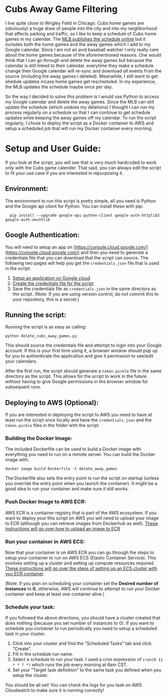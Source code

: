 # Cubs Away Game Filtering

I live quite close to Wrigley Field in Chicago. Cubs home games are (obviously) a huge draw of people into the city and into my neighborhood that affects parking and traffic, so I like to keep a schedule of Cubs home games in my calendar. The [MLB publishes the schedule online](https://www.mlb.com/cubs/schedule/2021-08) but it includes both the home games and the away games which I add to my Google calendar. Since I am not an avid baseball watcher I only really care about the home games because of the aforementioned reasons. One would think that I can go through and delete the away games but because the calendar is still linked to their calendar, everytime they make a schedule change then Google calendar will re-sync and download _all_ events from the source (including the away games I deleted). Meanwhile, I still want to get shedule updates incase home games get rescheduled. In my experience, the MLB updates the schedule maybe once per day.

So the way I decided to solve this problem is I would use Python to access my Google calendar and delete the away games. Since the MLB can still update the schedule (which undoes my deletions) I thought I can run my process regularly on a schedule so that I can continue to get schedule updates while keeping the away games off my calendar. To run the script regularly, I chose to deploy the script as a Docker container to AWS and setup a scheduled job that will run my Docker container every morning.

# Setup and User Guide:

If you look at the script, you will see that is very much hardcoded to work only with the Cubs game calender. That said, you can always edit the script to fit your use case if you are interested in repurposing it.

## Environment:

The environment to run this script is pretty simple, all you need is Python and the Google api client for Python. You can install these with pip:

```
  pip install --upgrade google-api-python-client google-auth-httplib2 google-auth-oauthlib

```

## Google Authentication:

You will need to setup an app on [https://console.cloud.google.com/](https://console.cloud.google.com/) and then you need to generate a credentials file that you can download that the script can source. The following two pages will help you get the `credentials.json` file that is used in the script:

1. [Setup an application on Google cloud](https://developers.google.com/workspace/guides/create-project)
2. [Create the credentials file for the script](https://developers.google.com/workspace/guides/create-credentials)
3. Save the credentials file as `credentials.json` in the same directory as the script. (Note: If you are using version control, do not commit this to your repository, this is a secret.)

## Running the script:

Running the script is as easy as calling:

```
python delete_cubs_away_games.py
```

This should source the credentials file and attempt to login into your Google account. If this is your first time using it, a browser window should pop up for you to authenticate the application and give it permission to see/edit your calendars.

After the first run, the script should generate a `token.pickle` file in the same directory as the script. This allows for the script to work in the future without having to give Google permissions in the browser window for subsequent runs.

## Deploying to AWS (Optional):

If you are interested in deploying the script to AWS you need to have at least run the script once locally and have the `credentials.json` and the `token.pickle` files in the folder with the script.

### Building the Docker Image:

The included Dockerfile can be used to build a Docker image with everything you need to run on a remote server. You can build the Docker image with:

```
docker image build Dockerfile -t delete_away_games
```

The Dockerfile also sets the entry point to run the script on startup (unless you override the entry point when you launch the container). It might be a good idea to run your container and make sure it still works.

### Push Docker Image to AWS ECR:

AWS ECR is a container registry that is part of the AWS ecosystem. If you want to deploy your this script on AWS you will need to upload your image to ECR (although you can retrieve images from Dockerhub as well). [These instructions will go over how to upload an image to ECR](https://docs.aws.amazon.com/AmazonECR/latest/userguide/docker-push-ecr-image.html)

### Run your container in AWS ECS:

Now that your container is on AWS ECR you can go through the steps to setup your container to run on AWS ECS (Elastic Container Service). This involves setting up a cluster and setting up compute resources required. [These instructions will go over the steps of setting up an ECS cluster with you ECR container](https://aws.amazon.com/getting-started/hands-on/deploy-docker-containers/).

(Note: If you plan on scheduling your container set the __Desired number of instances__ to __0__, otherwise, AWS will continue to attempt to run your Docker container and keep at least one container alive.)

### Schedule your task:

If you followed the above directions, you should have a cluster created that does nothing (because you set number of instances to 0). If you want to schedule you container to run periodically you need to setup a scheduled task in your cluster.

1. Click into your cluster and find the "Scheduled Tasks" tab and click "Create".
2. Fill in the schedule run name.
3. Select a schedule to run your task. I used a cron expression of `cron(0 11 * * ? *)` which runs the job every morning at 6am CST.
4. Set your "Target task definition" to the same task you defined when you setup the cluster.

You should be all set! You can check the logs for you task on AWS Cloudwatch to make sure it is running correctly!

